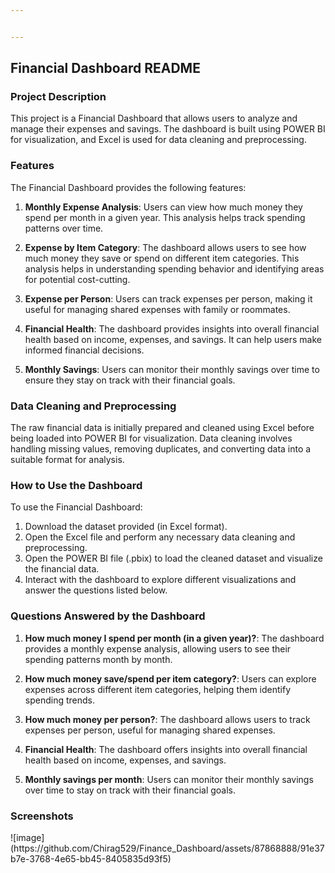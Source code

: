 ```yaml
---


---
```


<h2 id="financial-dashboard-readme">Financial Dashboard README</h2>
<h3 id="project-description">Project Description</h3>
<p>This project is a Financial Dashboard that allows users to analyze and manage their expenses and savings. The dashboard is built using POWER BI for visualization, and Excel is used for data cleaning and preprocessing.</p>
<h3 id="features">Features</h3>
<p>The Financial Dashboard provides the following features:</p>
<ol>
<li>
<p><strong>Monthly Expense Analysis</strong>: Users can view how much money they spend per month in a given year. This analysis helps track spending patterns over time.</p>
</li>
<li>
<p><strong>Expense by Item Category</strong>: The dashboard allows users to see how much money they save or spend on different item categories. This analysis helps in understanding spending behavior and identifying areas for potential cost-cutting.</p>
</li>
<li>
<p><strong>Expense per Person</strong>: Users can track expenses per person, making it useful for managing shared expenses with family or roommates.</p>
</li>
<li>
<p><strong>Financial Health</strong>: The dashboard provides insights into overall financial health based on income, expenses, and savings. It can help users make informed financial decisions.</p>
</li>
<li>
<p><strong>Monthly Savings</strong>: Users can monitor their monthly savings over time to ensure they stay on track with their financial goals.</p>
</li>
</ol>
<h3 id="data-cleaning-and-preprocessing">Data Cleaning and Preprocessing</h3>
<p>The raw financial data is initially prepared and cleaned using Excel before being loaded into POWER BI for visualization. Data cleaning involves handling missing values, removing duplicates, and converting data into a suitable format for analysis.</p>
<h3 id="how-to-use-the-dashboard">How to Use the Dashboard</h3>
<p>To use the Financial Dashboard:</p>
<ol>
<li>Download the dataset provided (in Excel format).</li>
<li>Open the Excel file and perform any necessary data cleaning and preprocessing.</li>
<li>Open the POWER BI file (.pbix) to load the cleaned dataset and visualize the financial data.</li>
<li>Interact with the dashboard to explore different visualizations and answer the questions listed below.</li>
</ol>
<h3 id="questions-answered-by-the-dashboard">Questions Answered by the Dashboard</h3>
<ol>
<li>
<p><strong>How much money I spend per month (in a given year)?</strong>: The dashboard provides a monthly expense analysis, allowing users to see their spending patterns month by month.</p>
</li>
<li>
<p><strong>How much money save/spend per item category?</strong>: Users can explore expenses across different item categories, helping them identify spending trends.</p>
</li>
<li>
<p><strong>How much money per person?</strong>: The dashboard allows users to track expenses per person, useful for managing shared expenses.</p>
</li>
<li>
<p><strong>Financial Health</strong>: The dashboard offers insights into overall financial health based on income, expenses, and savings.</p>
</li>
<li>
<p><strong>Monthly savings per month</strong>: Users can monitor their monthly savings over time to stay on track with their financial goals.</p>
</li>
</ol>
<h3 id="screenshots">Screenshots</h3>
<p>![image](https://github.com/Chirag529/Finance_Dashboard/assets/87868888/91e37b7e-3768-4e65-bb45-8405835d93f5)
</p>

